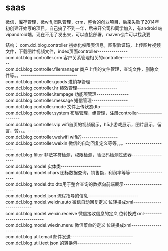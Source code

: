 # saas
微信，库存管理，微wifi,团队管理，crm，整合的创业项目，后来失败了2014年初创建开始写的项目，自己搞了不到一年，后来开公司和同学加入，有android 端 vipandroid端，现在不用了发出来，可以直接部署，maven仓库可以找我要

结构：
com.dcl.blog.controller 初始化权限表信息，图形验证码，上传图片视频文件，下载图片视频文件，index页面controller---------------<br/>
com.dcl.blog.controller.crm 客户关系管理相关的controller----------------------<br/>
com.dcl.blog.controller.filemanager 商户上传的文件管理，查询文件，删除文件等。。----------------------------<br/>
com.dcl.blog.controller.goods 进销存管理-------------------<br/>
com.dcl.blog.controller.hr 绩效管理--------------------<br/>
com.dcl.blog.controller.itempage 功能项管理----------------<br/>
com.dcl.blog.controller.message 短信管理------------------<br/>
com.dcl.blog.controller.mode 文件上传状态dto-----------------<br/>
com.dcl.blog.controller.system 布局管理，组管理，注册controller-------------------<br/>
com.dcl.blog.controller.vip wifi首页的视频展示，h5小游戏展示，图片展示，留言，赞。。。------------------<br/>
com.dcl.blog.controller.weiwifi wifi的------------------<br/>
com.dcl.blog.controller.weixin 微信的自动回复定义等等。。。----------------------<br/>
com.dcl.blog.filter 非法字符检测，权限检测，验证码检测过滤器-------------------<br/>
com.dcl.blog.model 实体类--------------------<br/>
com.dcl.blog.model.chars 图标数据查询，销售额，利润率等等--------------------<br/>
com.dcl.blog.model.dto dto用于整合查询的数据向前端展示-----------------------<br/>
com.dcl.blog.model.json 流程指导的信息-------------------------<br/>
com.dcl.blog.model.weixin.auto 微信自动回复定义 位转换成xml---------------------------<br/>
com.dcl.blog.model.weixin.receive 微信接收信息的定义 位转换成xml----------------------------<br/>
com.dcl.blog.model.wiexin.menu 微信菜单的定义 位转换成xml--------------------------<br/>
com.dcl.blog.util.email 邮件发送-------------------------------<br/>
com.dcl.blog.util.text json 的转换包---------------------------<br/>

